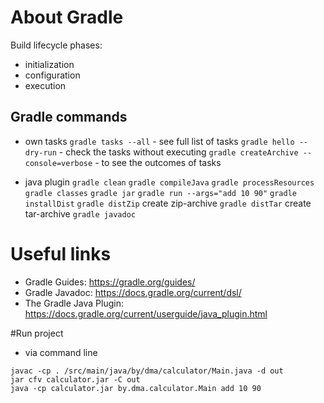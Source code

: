 # About Gradle

Build lifecycle phases: 
- initialization
- configuration
- execution

## Gradle commands
* own tasks
`gradle tasks --all` - see full list of tasks
`gradle hello --dry-run` - check the tasks without executing
`gradle createArchive --console=verbose` - to see the outcomes of tasks

* java plugin
`gradle clean`
`gradle compileJava`
`gradle processResources`
`gradle classes`
`gradle jar`
`gradle run --args="add 10 90"`
`gradle installDist`
`gradle distZip` create zip-archive
`gradle distTar` create tar-archive
`gradle javadoc`

# Useful links
* Gradle Guides: https://gradle.org/guides/
* Gradle Javadoc: https://docs.gradle.org/current/dsl/
* The Gradle Java Plugin: https://docs.gradle.org/current/userguide/java_plugin.html

#Run project
* via command line
```
javac -cp . /src/main/java/by/dma/calculator/Main.java -d out
jar cfv calculator.jar -C out
java -cp calculator.jar by.dma.calculator.Main add 10 90
```
